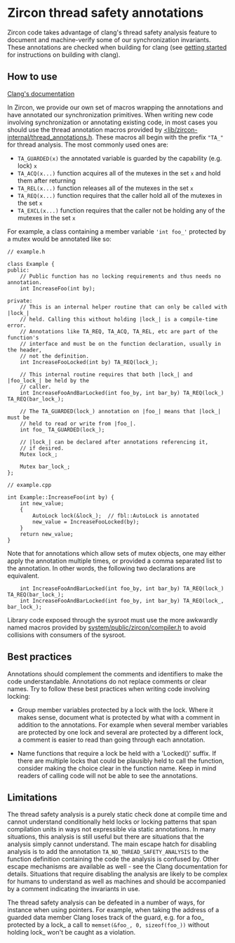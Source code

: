 # Zircon thread safety annotations

Zircon code takes advantage of clang's thread safety analysis feature to
document and machine-verify some of our synchronization invariants. These
annotations are checked when building for clang (see
[getting started](/docs/development/kernel/getting_started.md) for instructions on building with
clang).

## How to use

[Clang's documentation](https://clang.llvm.org/docs/ThreadSafetyAnalysis.html)

In Zircon, we provide our own set of macros wrapping the annotations and have
annotated our synchronization primitives. When writing new code involving
synchronization or annotating existing code, in most cases you should use the
thread annotation macros provided by
[<lib/zircon-internal/thread\_annotations.h](/zircon/system/ulib/zircon-internal/include/lib/zircon-internal/thread_annotations.h).
These macros all begin with the prefix `"TA_"` for thread analysis. The most
commonly used ones are:

* `TA_GUARDED(x)` the annotated variable is guarded by the capability (e.g. lock) `x`
* `TA_ACQ(x...)` function acquires all of the mutexes in the set `x` and hold them after returning
* `TA_REL(x...)` function releases all of the mutexes in the set `x`
* `TA_REQ(x...)` function requires that the caller hold all of the mutexes in the set `x`
* `TA_EXCL(x...)` function requires that the caller not be holding any of the mutexes in the set `x`

For example, a class containing a member variable `'int foo_'` protected by a
mutex would be annotated like so:

```
// example.h

class Example {
public:
    // Public function has no locking requirements and thus needs no annotation.
    int IncreaseFoo(int by);

private:
    // This is an internal helper routine that can only be called with |lock_|
    // held. Calling this without holding |lock_| is a compile-time error.
    // Annotations like TA_REQ, TA_ACQ, TA_REL, etc are part of the function's
    // interface and must be on the function declaration, usually in the header,
    // not the definition.
    int IncreaseFooLocked(int by) TA_REQ(lock_);

    // This internal routine requires that both |lock_| and |foo_lock_| be held by the
    // caller.
    int IncreaseFooAndBarLocked(int foo_by, int bar_by) TA_REQ(lock_) TA_REQ(bar_lock_);

    // The TA_GUARDED(lock_) annotation on |foo_| means that |lock_| must be
    // held to read or write from |foo_|.
    int foo_ TA_GUARDED(lock_);

    // |lock_| can be declared after annotations referencing it,
    // if desired.
    Mutex lock_;

    Mutex bar_lock_;
};

// example.cpp

int Example::IncreaseFoo(int by) {
    int new_value;
    {
        AutoLock lock(&lock_);  // fbl::AutoLock is annotated
        new_value = IncreaseFooLocked(by);
    }
    return new_value;
}
```

Note that for annotations which allow sets of mutex objects, one may either
apply the annotation multiple times, or provided a comma separated list to the
annotation.  In other words, the following two declarations are equivalent.

```
    int IncreaseFooAndBarLocked(int foo_by, int bar_by) TA_REQ(lock_) TA_REQ(bar_lock_);
    int IncreaseFooAndBarLocked(int foo_by, int bar_by) TA_REQ(lock_, bar_lock_);
```

Library code exposed through the sysroot must use the more awkwardly named
macros provided by
[system/public/zircon/compiler.h](/zircon/system/public/zircon/compiler.h) to
avoid collisions with consumers of the sysroot.

## Best practices

Annotations should complement the comments and identifiers to make the code
understandable. Annotations do not replace comments or clear names. Try to
follow these best practices when writing code involving locking:

* Group member variables protected by a lock with the lock. Where it makes
sense, document what is protected by what with a comment in addition to the
annotations. For example when several member variables are protected by one lock
and several are protected by a different lock, a comment is easier to read than
going through each annotation.

* Name functions that require a lock be held with a 'Locked()' suffix. If there
are multiple locks that could be plausibly held to call the function, consider
making the choice clear in the function name. Keep in mind readers of calling
code will not be able to see the annotations.

## Limitations

The thread safety analysis is a purely static check done at compile time and
cannot understand conditionally held locks or locking patterns that span
compilation units in ways not expressible via static annotations. In many
situations, this analysis is still useful but there are situations that the
analysis simply cannot understand. The main escape hatch for disabling analysis
is to add the annotation `TA_NO_THREAD_SAFETY_ANALYSIS` to the function definition
containing the code the analysis is confused by. Other escape mechanisms are
available as well - see the Clang documentation for details. Situations that
require disabling the analysis are likely to be complex for humans to understand
as well as machines and should be accompanied by a comment indicating the
invariants in use.

The thread safety analysis can be defeated in a number of ways, for instance
when using pointers.  For example, when taking the address of a guarded data
member Clang loses track of the guard, e.g. for a foo_ protected by a lock_
a call to `memset(&foo_, 0, sizeof(foo_))` without holding lock_ won't be caught
as a violation.
